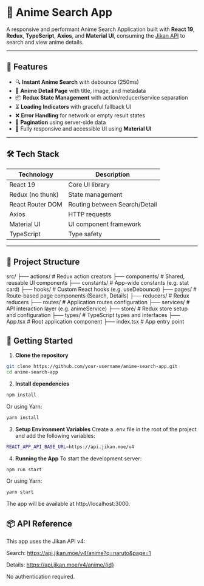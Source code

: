 # 🎌 Anime Search App

A responsive and performant Anime Search Application built with **React 19**, **Redux**, **TypeScript**, **Axios**, and **Material UI**, consuming the [Jikan API](https://docs.api.jikan.moe/) to search and view anime details.

---

## 🚀 Features

- 🔍 **Instant Anime Search** with debounce (250ms)
- 📄 **Anime Detail Page** with title, image, and metadata
- 📦 **Redux State Management** with action/reducer/service separation
- ⏳ **Loading Indicators** with graceful fallback UI
- ❌ **Error Handling** for network or empty result states
- 📄 **Pagination** using server-side data
- 📱 Fully responsive and accessible UI using **Material UI**

---

## 🛠️ Tech Stack

| Technology       | Description                        |
|------------------|------------------------------------|
| React 19         | Core UI library                    |
| Redux (no thunk) | State management                   |
| React Router DOM | Routing between Search/Detail      |
| Axios            | HTTP requests                      |
| Material UI      | UI component framework             |
| TypeScript       | Type safety                        |

---

## 📁 Project Structure

src/
├── actions/         # Redux action creators
├── components/      # Shared, reusable UI components
├── constants/       # App-wide constants (e.g. stat card)
├── hooks/           # Custom React hooks (e.g. useDebounce)
├── pages/           # Route-based page components (Search, Details)
├── reducers/        # Redux reducers
├── routes/          # Application routes configuration
├── services/        # API interaction layer (e.g. animeService)
├── store/           # Redux store setup and configuration
├── types/           # TypeScript types and interfaces
├── App.tsx          # Root application component
├── index.tsx        # App entry point

## 🧰 Getting Started

1. **Clone the repository**

```bash
git clone https://github.com/your-username/anime-search-app.git
cd anime-search-app
```

2. **Install dependencies**

```bash
npm install
```

Or using Yarn:

```bash
yarn install
```

3. **Setup Environment Variables**
Create a .env file in the root of the project and add the following variables:
```bash
REACT_APP_API_BASE_URL=https://api.jikan.moe/v4
```

4. **Running the App**
To start the development server:
```bash
npm run start
```

Or using Yarn:

```bash
yarn start
```

The app will be available at http://localhost:3000.


## 📦 API Reference
This app uses the Jikan API v4:

Search: https://api.jikan.moe/v4/anime?q=naruto&page=1

Details: https://api.jikan.moe/v4/anime/{id}

No authentication required.